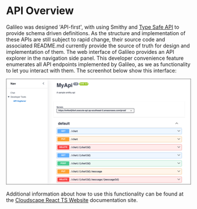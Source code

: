 # API Overview

Galileo was designed 'API-first', with using Smithy and [Type Safe API](https://aws.github.io/aws-pdk/developer_guides/type-safe-api/index.html) to provide schema driven definitions. As the structure and implementation of these APIs are still subject to rapid change, their source code and associated README.md currently provide the source of truth for design and implementation of them. The web interface of Galileo provides an API explorer in the navigation side panel. This developer convenience feature enumerates all API endpoints implemented by Galileo, as we as functionality to let you interact with them. The screenhot below show this interface:

![API List UI](api-explorer-list.png)

Additional information about how to use this functionality can be found at the [Cloudscape React TS Website](https://aws.github.io/aws-pdk/developer_guides/cloudscape-react-ts-website/api_explorer.html) documentation site.
